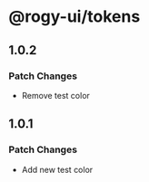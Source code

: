 # @rogy-ui/tokens

## 1.0.2

### Patch Changes

- Remove test color

## 1.0.1

### Patch Changes

- Add new test color

